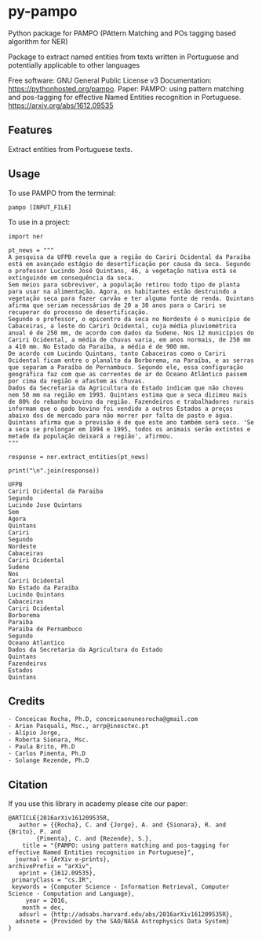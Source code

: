 # py-pampo
Python package for PAMPO (PAttern Matching and POs tagging based algorithm for NER)

Package to extract named entities from texts written in Portuguese and potentially applicable to other languages

Free software: GNU General Public License v3
Documentation: https://pythonhosted.org/pampo.
Paper: PAMPO: using pattern matching and pos-tagging for effective Named Entities recognition in Portuguese.
https://arxiv.org/abs/1612.09535


## Features
Extract entities from Portuguese texts.

## Usage

To use PAMPO from the terminal:

	pampo [INPUT_FILE]

To use in a project:

	import ner

	pt_news = """
	A pesquisa da UFPB revela que a região do Cariri Ocidental da Paraíba está em avançado estágio de desertificação por causa da seca. Segundo o professor Lucindo José Quintans, 46, a vegetação nativa está se extinguindo em consequência da seca.
	Sem meios para sobreviver, a população retirou todo tipo de planta para usar na alimentação. Agora, os habitantes estão destruindo a vegetação seca para fazer carvão e ter alguma fonte de renda. Quintans afirma que seriam necessários de 20 a 30 anos para o Cariri se recuperar do processo de desertificação.
	Segundo o professor, o epicentro da seca no Nordeste é o município de Cabaceiras, a leste do Cariri Ocidental, cuja média pluviométrica anual é de 250 mm, de acordo com dados da Sudene. Nos 12 municípios do Cariri Ocidental, a média de chuvas varia, em anos normais, de 250 mm a 410 mm. No Estado da Paraíba, a média é de 900 mm.
	De acordo com Lucindo Quintans, tanto Cabaceiras como o Cariri Ocidental ficam entre o planalto da Borborema, na Paraíba, e as serras que separam a Paraíba de Pernambuco. Segundo ele, essa configuração geográfica faz com que as correntes de ar do Oceano Atlântico passem por cima da região e afastem as chuvas.
	Dados da Secretaria da Agricultura do Estado indicam que não choveu nem 50 mm na região em 1993. Quintans estima que a seca dizimou mais de 80% do rebanho bovino da região. Fazendeiros e trabalhadores rurais informam que o gado bovino foi vendido a outros Estados a preços abaixo dos de mercado para não morrer por falta de pasto e água.
	Quintans afirma que a previsão é de que este ano também será seco. 'Se a seca se prolongar em 1994 e 1995, todos os animais serão extintos e metade da população deixará a região', afirmou.
	"""

	response = ner.extract_entities(pt_news)

	print("\n".join(response))

	UFPB
	Cariri Ocidental da Paraiba
	Segundo
	Lucindo Jose Quintans
	Sem
	Agora
	Quintans
	Cariri
	Segundo
	Nordeste
	Cabaceiras
	Cariri Ocidental
	Sudene
	Nos
	Cariri Ocidental
	No Estado da Paraiba
	Lucindo Quintans
	Cabaceiras
	Cariri Ocidental
	Borborema
	Paraiba
	Paraiba de Pernambuco
	Segundo
	Oceano Atlantico
	Dados da Secretaria da Agricultura do Estado
	Quintans
	Fazendeiros
	Estados
	Quintans

## Credits
	- Conceicao Rocha, Ph.D, conceicaonunesrocha@gmail.com
	- Arian Pasquali, Msc., arrp@inesctec.pt
	- Alípio Jorge,
	- Roberta Sionara, Msc.
	- Paula Brito, Ph.D
	- Carlos Pimenta, Ph.D
	- Solange Rezende, Ph.D

## Citation
If you use this library in academy please cite our paper:

	@ARTICLE{2016arXiv161209535R,
	   author = {{Rocha}, C. and {Jorge}, A. and {Sionara}, R. and {Brito}, P. and
	        {Pimenta}, C. and {Rezende}, S.},
	    title = "{PAMPO: using pattern matching and pos-tagging for effective Named Entities recognition in Portuguese}",
	  journal = {ArXiv e-prints},
	archivePrefix = "arXiv",
	   eprint = {1612.09535},
	 primaryClass = "cs.IR",
	 keywords = {Computer Science - Information Retrieval, Computer Science - Computation and Language},
	     year = 2016,
	    month = dec,
	   adsurl = {http://adsabs.harvard.edu/abs/2016arXiv161209535R},
	  adsnote = {Provided by the SAO/NASA Astrophysics Data System}
	}	
